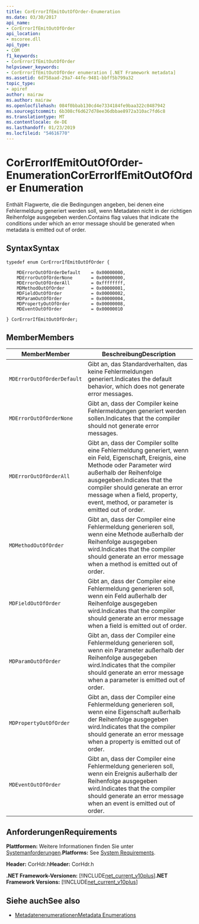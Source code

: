 ```yaml
---
title: CorErrorIfEmitOutOfOrder-Enumeration
ms.date: 03/30/2017
api_name:
- CorErrorIfEmitOutOfOrder
api_location:
- mscoree.dll
api_type:
- COM
f1_keywords:
- CorErrorIfEmitOutOfOrder
helpviewer_keywords:
- CorErrorIfEmitOutOfOrder enumeration [.NET Framework metadata]
ms.assetid: 6d758aad-29a7-44fe-9481-bbff5b799a32
topic_type:
- apiref
author: mairaw
ms.author: mairaw
ms.openlocfilehash: 084f0bbab130cd4e7334184fe9baa322c0487942
ms.sourcegitcommit: 6b308cf6d627d78ee36dbbae8972a310ac7fd6c8
ms.translationtype: MT
ms.contentlocale: de-DE
ms.lasthandoff: 01/23/2019
ms.locfileid: "54616770"
---
```

# <a name="corerrorifemitoutoforder-enumeration"></a><span data-ttu-id="5b96f-102">CorErrorIfEmitOutOfOrder-Enumeration</span><span class="sxs-lookup"><span data-stu-id="5b96f-102">CorErrorIfEmitOutOfOrder Enumeration</span></span>
<span data-ttu-id="5b96f-103">Enthält Flagwerte, die die Bedingungen angeben, bei denen eine Fehlermeldung generiert werden soll, wenn Metadaten nicht in der richtigen Reihenfolge ausgegeben werden.</span><span class="sxs-lookup"><span data-stu-id="5b96f-103">Contains flag values that indicate the conditions under which an error message should be generated when metadata is emitted out of order.</span></span>  
  
## <a name="syntax"></a><span data-ttu-id="5b96f-104">Syntax</span><span class="sxs-lookup"><span data-stu-id="5b96f-104">Syntax</span></span>  
  
```  
typedef enum CorErrorIfEmitOutOfOrder {  
  
    MDErrorOutOfOrderDefault    = 0x00000000,  
    MDErrorOutOfOrderNone       = 0x00000000,  
    MDErrorOutOfOrderAll        = 0xffffffff,  
    MDMethodOutOfOrder          = 0x00000001,  
    MDFieldOutOfOrder           = 0x00000002,  
    MDParamOutOfOrder           = 0x00000004,  
    MDPropertyOutOfOrder        = 0x00000008,  
    MDEventOutOfOrder           = 0x00000010  
  
} CorErrorIfEmitOutOfOrder;  
```  
  
## <a name="members"></a><span data-ttu-id="5b96f-105">Member</span><span class="sxs-lookup"><span data-stu-id="5b96f-105">Members</span></span>  
  
|<span data-ttu-id="5b96f-106">Member</span><span class="sxs-lookup"><span data-stu-id="5b96f-106">Member</span></span>|<span data-ttu-id="5b96f-107">Beschreibung</span><span class="sxs-lookup"><span data-stu-id="5b96f-107">Description</span></span>|  
|------------|-----------------|  
|`MDErrorOutOfOrderDefault`|<span data-ttu-id="5b96f-108">Gibt an, das Standardverhalten, das keine Fehlermeldungen generiert.</span><span class="sxs-lookup"><span data-stu-id="5b96f-108">Indicates the default behavior, which does not generate error messages.</span></span>|  
|`MDErrorOutOfOrderNone`|<span data-ttu-id="5b96f-109">Gibt an, dass der Compiler keine Fehlermeldungen generiert werden sollen.</span><span class="sxs-lookup"><span data-stu-id="5b96f-109">Indicates that the compiler should not generate error messages.</span></span>|  
|`MDErrorOutOfOrderAll`|<span data-ttu-id="5b96f-110">Gibt an, dass der Compiler sollte eine Fehlermeldung generiert, wenn ein Feld, Eigenschaft, Ereignis, eine Methode oder Parameter wird außerhalb der Reihenfolge ausgegeben.</span><span class="sxs-lookup"><span data-stu-id="5b96f-110">Indicates that the compiler should generate an error message when a field, property, event, method, or parameter is emitted out of order.</span></span>|  
|`MDMethodOutOfOrder`|<span data-ttu-id="5b96f-111">Gibt an, dass der Compiler eine Fehlermeldung generieren soll, wenn eine Methode außerhalb der Reihenfolge ausgegeben wird.</span><span class="sxs-lookup"><span data-stu-id="5b96f-111">Indicates that the compiler should generate an error message when a method is emitted out of order.</span></span>|  
|`MDFieldOutOfOrder`|<span data-ttu-id="5b96f-112">Gibt an, dass der Compiler eine Fehlermeldung generieren soll, wenn ein Feld außerhalb der Reihenfolge ausgegeben wird.</span><span class="sxs-lookup"><span data-stu-id="5b96f-112">Indicates that the compiler should generate an error message when a field is emitted out of order.</span></span>|  
|`MDParamOutOfOrder`|<span data-ttu-id="5b96f-113">Gibt an, dass der Compiler eine Fehlermeldung generieren soll, wenn ein Parameter außerhalb der Reihenfolge ausgegeben wird.</span><span class="sxs-lookup"><span data-stu-id="5b96f-113">Indicates that the compiler should generate an error message when a parameter is emitted out of order.</span></span>|  
|`MDPropertyOutOfOrder`|<span data-ttu-id="5b96f-114">Gibt an, dass der Compiler eine Fehlermeldung generieren soll, wenn eine Eigenschaft außerhalb der Reihenfolge ausgegeben wird.</span><span class="sxs-lookup"><span data-stu-id="5b96f-114">Indicates that the compiler should generate an error message when a property is emitted out of order.</span></span>|  
|`MDEventOutOfOrder`|<span data-ttu-id="5b96f-115">Gibt an, dass der Compiler eine Fehlermeldung generieren soll, wenn ein Ereignis außerhalb der Reihenfolge ausgegeben wird.</span><span class="sxs-lookup"><span data-stu-id="5b96f-115">Indicates that the compiler should generate an error message when an event is emitted out of order.</span></span>|  
  
## <a name="requirements"></a><span data-ttu-id="5b96f-116">Anforderungen</span><span class="sxs-lookup"><span data-stu-id="5b96f-116">Requirements</span></span>  
 <span data-ttu-id="5b96f-117">**Plattformen:** Weitere Informationen finden Sie unter [Systemanforderungen](../../../../docs/framework/get-started/system-requirements.md).</span><span class="sxs-lookup"><span data-stu-id="5b96f-117">**Platforms:** See [System Requirements](../../../../docs/framework/get-started/system-requirements.md).</span></span>  
  
 <span data-ttu-id="5b96f-118">**Header:** CorHdr.h</span><span class="sxs-lookup"><span data-stu-id="5b96f-118">**Header:** CorHdr.h</span></span>  
  
 <span data-ttu-id="5b96f-119">**.NET Framework-Versionen:** [!INCLUDE[net_current_v10plus](../../../../includes/net-current-v10plus-md.md)]</span><span class="sxs-lookup"><span data-stu-id="5b96f-119">**.NET Framework Versions:** [!INCLUDE[net_current_v10plus](../../../../includes/net-current-v10plus-md.md)]</span></span>  
  
## <a name="see-also"></a><span data-ttu-id="5b96f-120">Siehe auch</span><span class="sxs-lookup"><span data-stu-id="5b96f-120">See also</span></span>
- [<span data-ttu-id="5b96f-121">Metadatenenumerationen</span><span class="sxs-lookup"><span data-stu-id="5b96f-121">Metadata Enumerations</span></span>](../../../../docs/framework/unmanaged-api/metadata/metadata-enumerations.md)
